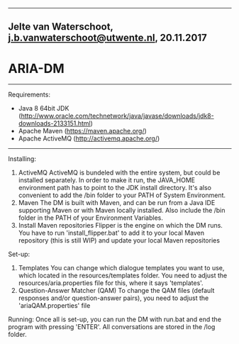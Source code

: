 -------------------------------------------------
Jelte van Waterschoot, <j.b.vanwaterschoot@utwente.nl>, 20.11.2017
-------------------------------------------------

# ARIA-DM

------------------------------------

Requirements:
 - Java 8 64bit JDK (http://www.oracle.com/technetwork/java/javase/downloads/jdk8-downloads-2133151.html)
 - Apache Maven (https://maven.apache.org/)
 - Apache ActiveMQ (http://activemq.apache.org/)
 
------------------------------------

Installing:

1. ActiveMQ
	ActiveMQ is bundeled with the entire system, but could be installed separately. In order to make it run, the JAVA_HOME environment path has to point to the JDK install directory. It's also convenient to add the /bin folder to your PATH of System Environment.
2. Maven
	The DM is built with Maven, and can be run from a Java IDE supporting Maven or with Maven locally installed. Also include the /bin folder in the PATH of your Environment Variables.	
3. Install Maven repositories
	Flipper is the engine on which the DM runs. You have to run 'install_flipper.bat' to add it to your local Maven repository (this is still WIP) and update your local Maven repositories

Set-up:

1. Templates
	You can change which dialogue templates you want to use, which located in the resources/templates folder. You need to adjust the resources/aria.properties file for this, where it says 'templates'.
2. Question-Answer Matcher (QAM)
	To change the QAM files (default responses and/or question-answer pairs), you need to adjust the 'ariaQAM.properties' file

Running:
Once all is set-up, you can run the DM with run.bat and end the program with pressing 'ENTER'. All conversations are stored in the /log folder. 
